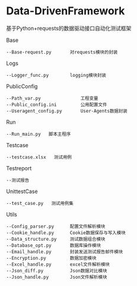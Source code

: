 # Data-DrivenFramework

基于Python+requests的数据驱动接口自动化测试框架

Base

```
--Base-request.py    	对requests模块的封装
```

Logs

```
--Logger_func.py   		logging模块封装
```

PublicConfig

```
--Path_var.py				工程变量
--Public_config.ini			公用配置文件
--Useragent_config.py		User-Agents数据封装
```

Run

```
--Run_main.py   脚本主程序
```

Testcase

```
--testcase.xlsx   测试用例
```

Testreport

```
--测试报告
```

UnittestCase

```
--test_case.py   测试用例集
```

Utils

```
--Config_parser.py   	配置文件解析模块
--Cookie_handle.py   	Cookie数据保存与写入模块
--Data_structure.py     测试数据组合模块
--Database_opt.py   	数据库操作模块
--Email_handle.py   	封装发送测试报告邮件模块
--Encryption.py   		数据加密模块
--Excel_handle.py   	excel文件解析模块
--Json_diff.py   		Json数据对比模块
--Json_handle.py   		Json文件解析模块
```

